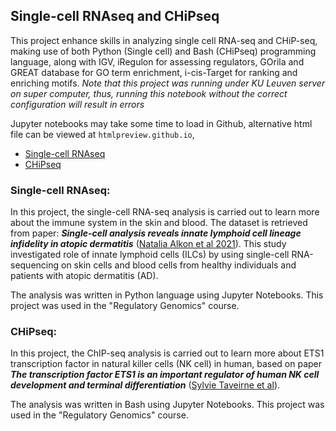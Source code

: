 ## Single-cell RNAseq and CHiPseq

This project enhance skills in analyzing single cell RNA-seq and CHiP-seq, making use of both Python (Single cell) and Bash (CHiPseq) programming language, along with IGV, iRegulon for assessing regulators, GOrila and GREAT database for GO term enrichment, i-cis-Target for ranking and enriching motifs. <i>Note that this project was running under KU Leuven server on super computer, thus, running this notebook without the correct configuration will result in errors</i>

Jupyter notebooks may take some time to load in Github, alternative html file can be viewed at `htmlpreview.github.io`,
* [Single-cell RNAseq](https://htmlpreview.github.io/?https://github.com/HannahLy1204/Bioinformatics_Starter/blob/main/Project%202/Single-cell%20RNAseq.html)
* [CHiPseq](https://htmlpreview.github.io/?https://github.com/HannahLy1204/Bioinformatics_Starter/blob/main/Project%202/ChIP-Seq.html)

### Single-cell RNAseq:

In this project, the single-cell RNA-seq analysis is carried out to learn more about the immune system in the skin and blood. The dataset is retrieved from paper: ***Single-cell analysis reveals innate lymphoid cell lineage infidelity in atopic dermatitis*** ([Natalia Alkon et al 2021](https://doi.org/10.1016/j.jaci.2021.07.025)). This study investigated role of innate lymphoid cells (ILCs) by using single-cell RNA-sequencing on skin cells and blood cells from healthy individuals and patients with atopic dermatitis (AD).

The analysis was written in Python language using Jupyter Notebooks. This project was used in the "Regulatory Genomics" course.

### CHiPseq:

In this project, the ChIP-seq analysis is carried out to learn more about ETS1 transcription factor in natural killer cells (NK cell) in human, based on paper ***The transcription factor ETS1 is an important regulator of human NK cell development and terminal differentiation*** ([Sylvie Taveirne et al](https://doi.org/10.1182/blood.2020005204)).

The analysis was written in Bash using Jupyter Notebooks. This project was used in the "Regulatory Genomics" course.